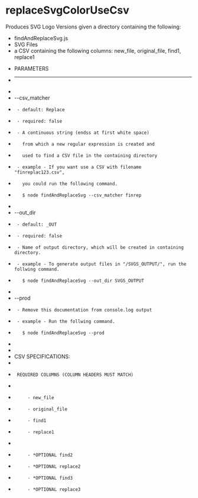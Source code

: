 # replaceSvgColorUseCsv

Produces SVG Logo Versions given a directory containing the following:
- findAndReplaceSvg.js
- SVG Files
- a CSV containing the following columns:
  new_file, original_file, find1, replace1



* PARAMETERS
 * __________
 * 
 * --csv_matcher
 *      - default: Replace
 *      - required: false
 *      - A continuous string (endss at first white space)
 *        from which a new regular expression is created and 
 *        used to find a CSV file in the containing directory
 *      - example - If you want use a CSV with filename "finreplac123.csv",
 *        you could run the following command.
 *        $ node findAndReplaceSvg --csv_matcher finrep
 * 
 * --out_dir
 *      - default: _OUT
 *      - required: false
 *      - Name of output directory, which will be created in containing directory.
 *      - example - To generate output files in "/SVGS_OUTPUT/", run the follwing command.
 *        $ node findAndReplaceSvg --out_dir SVGS_OUTPUT
 * 
 * --prod
 *      - Remove this documentation from console.log output
 *      - example - Run the follwing command.
 *        $ node findAndReplaceSvg --prod
 * 
 * 
 *  CSV SPECIFICATIONS:
 *          
 *      REQUIRED COLUMNS (COLUMN HEADERS MUST MATCH)
 * 
 *          - new_file
 *          - original_file
 *          - find1
 *          - replace1
 *      
 *          - *OPTIONAL find2
 *          - *OPTIONAL replace2
 *          - *OPTIONAL find3
 *          - *OPTIONAL replace3
